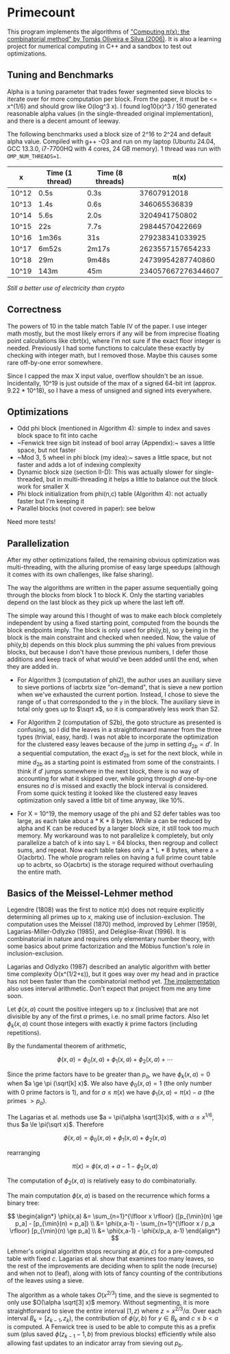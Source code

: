 # Primecount

This program implements the algorithms of
["Computing π(x): the combinatorial method" by Tomás Oliveira e Silva (2006)](https://sweet.ua.pt/tos/bib/5.4.pdf). 
It is also a learning project for numerical computing in C++ and a sandbox to test out optimizations.

## Tuning and Benchmarks

Alpha is a tuning parameter that trades fewer segmented sieve blocks to iterate over for more computation per block. From the paper, it must be <= x^(1/6) and should grow like O(log^3 x). I found log10(x)^3 / 150 generated reasonable alpha values (in the single-threaded original implementation), and there is a decent amount of leeway.

The following benchmarks used a block size of 2^16 to 2^24 and default alpha value. 
Compiled with g++ -O3 and run on my laptop (Ubuntu 24.04, GCC 13.3.0, i7-7700HQ with 4 cores, 24 GB memory).
1 thread was run with `OMP_NUM_THREADS=1`.

| x     | Time (1 thread) | Time (8 threads) | π(x)               |
|-------|-----------------|------------------|--------------------|
| 10^12 | 0.5s            | 0.3s             | 37607912018        |
| 10^13 | 1.4s            | 0.6s             | 346065536839       |
| 10^14 | 5.6s            | 2.0s             | 3204941750802      |
| 10^15 | 22s             | 7.7s             | 29844570422669     |
| 10^16 | 1m36s           | 31s              | 279238341033925    |
| 10^17 | 6m52s           | 2m17s            | 2623557157654233   |
| 10^18 | 29m             | 9m48s            | 24739954287740860  |
| 10^19 | 143m            | 45m              | 234057667276344607 |

*Still a better use of electricity than crypto*

## Correctness

The powers of 10 in the table match Table IV of the paper.
I use integer math mostly, but the most likely errors if any will be from imprecise floating point calculations like cbrt(x), where I'm not sure if the exact floor integer is needed.
Previously I had some functions to calculate these exactly by checking with integer math, but I removed those.
Maybe this causes some rare off-by-one error somewhere.

Since I capped the max X input value, overflow shouldn't be an issue.
Incidentally, 10^19 is just outside of the max of a signed 64-bit int (approx. 9.22 * 10^18), so I have a mess of unsigned and signed ints everywhere.

## Optimizations

- Odd phi block (mentioned in Algorithm 4): simple to index and saves block space to fit into cache
- ~Fenwick tree sign bit instead of bool array (Appendix):~ saves a little space, but not faster
- ~Mod 3, 5 wheel in phi block (my idea):~ saves a little space, but not faster and adds a lot of indexing complexity
- Dynamic block size (section II-D): This was actually slower for single-threaded, but in multi-threading it helps a little to balance out the block work for smaller X
- Phi block initialization from phi(n,c) table (Algorithm 4): not actually faster but I'm keeping it
- Parallel blocks (not covered in paper): see below

Need more tests!

## Parallelization

After my other optimizations failed, the remaining obvious optimization was multi-threading, with the alluring promise of easy large speedups (although it comes with its own challenges, like false sharing). 

The way the algorithms are written in the paper assume sequentially going through the blocks from block 1 to block K.
Only the starting variables depend on the last block as they pick up where the last left off.

The simple way around this I thought of was to make each block completely independent by using a fixed starting point, computed from the bounds the block endpoints imply.
The block is only used for phi(y,b), so y being in the block is the main constraint and checked when needed.
Now, the value of phi(y,b) depends on this block plus summing the phi values from previous blocks, but because I don't have those previous numbers, I defer those additions and keep track of what would've been added until the end, when they are added in.

* For Algorithm 3 (computation of phi2), the author uses an auxiliary sieve to sieve portions of iacbrtx size "on-demand", that is sieve a new portion when we've exhausted the current portion.
Instead, I chose to sieve the range of `u` that corresponded to the `y` in the block.
The auxiliary sieve in total only goes up to $\sqrt x$, so it is comparatively less work than S2.

* For Algorithm 2 (computation of S2b), the goto structure as presented is confusing, so I did the leaves in a straightforward manner from the three types (trivial, easy, hard).
I was not able to incorporate the optimization for the clustered easy leaves because of the jump in setting $d_{2b} = d'$.
In a sequential computation, the exact $d_{2b}$ is set for the next block, while in mine $d_{2b}$ as a starting point is estimated from some of the constraints.
I think if $d'$ jumps somewhere in the next block, there is no way of accounting for what it skipped over, while going through $d$ one-by-one ensures no $d$ is missed and exactly the block interval is considered.
From some quick testing it looked like the clustered easy leaves optimization only saved a little bit of time anyway, like 10%.

* For X = 10^19, the memory usage of the phi and S2 defer tables was too large, as each take about a * K * 8 bytes.
While a can be reduced by alpha and K can be reduced by a larger block size, it still took too much memory.
My workaround was to not parallelize k completely, but only parallelize a batch of k into say L = 64 blocks, then regroup and collect sums, and repeat.
Now each table takes only a * L * 8 bytes, where a = O(acbrtx).
The whole program relies on having a full prime count table up to acbrtx, so O(acbrtx) is the storage required without overhauling the entire math.


## Basics of the Meissel-Lehmer method

Legendre (1808) was the first to notice $\pi(x)$ does not require explicitly determining all primes up to $x$, making use of inclusion-exclusion. The computation uses the Meissel (1870) method, improved by Lehmer (1959),
Lagarias-Miller-Odlyzko (1985), and Deléglise-Rivat (1996). 
It is combinatorial in nature and requires only elementary number theory, with some basics about prime factorization and the Möbius function's role in inclusion-exclusion. 

Lagarias and Odlyzko (1987) described an analytic algorithm with better time complexity O(x^(1/2+ε)), but it goes way over my head and in practice has not been faster than the combinatorial method yet. [The implementation](https://arxiv.org/pdf/1203.5712) also uses interval arithmetic. Don't expect that project from me any time soon.

Let $\phi(x,a)$ count the positive integers up to $x$ (inclusive) that are not divisible by any of the first $a$ primes, i.e. no small prime factors. Also let $\phi_k(x,a)$ count those integers with exactly $k$ prime factors (including repetitions).

By the fundamental theorem of arithmetic, 

$$\phi(x,a) = \phi_0(x,a) + \phi_1(x,a) + \phi_2(x,a) + \cdots$$

Since the prime factors have to be greater than $p_a$, we have $\phi_k(x,a)=0$ when $a \ge \pi (\sqrt[k] x)$. We also have $\phi_0(x,a) = 1$ (the only number with $0$ prime factors is $1$), and for $a \le \pi(x)$ we have $\phi_1(x,a) = \pi(x) - a$ (the primes $> p_a$). 

The Lagarias et al. methods use $a = \pi(\alpha \sqrt[3]x)$, with $\alpha \le x^{1/6}$, thus $a \le \pi(\sqrt x)$. Therefore 

$$\phi(x,a) = \phi_0(x,a) + \phi_1(x,a) + \phi_2(x,a)$$

rearranging

$$\pi(x) = \phi(x,a) + a - 1 - \phi_2(x,a)$$

The computation of $\phi_2(x,a)$ is relatively easy to do combinatorially. 

The main computation $\phi(x,a)$ is based on the recurrence which forms a binary tree:

$$
\begin{align*}
\phi(x,a) &= \sum_{n=1}^{\lfloor x \rfloor} ([p_{\min}(n)  \ge p_a] - [p_{\min}(n) = p_a]) \\
&= \phi(x,a-1) - \sum_{n=1}^{\lfloor x / p_a \rfloor} [p_{\min}(n) \ge p_a] \\
&= \phi(x,a-1) - \phi(x/p_a, a-1)
\end{align*} 
$$

Lehmer's original algorithm stops recursing at $\phi(x,c)$ for a pre-computed table with fixed $c$. Lagarias et al. show that  examines too many leaves, so the rest of the improvements are deciding when to split the node (recurse) and when not to (leaf), along with lots of fancy counting of the contributions of the leaves using a sieve. 

The algorithm as a whole takes $O(x^{2/3})$ time, and the sieve is segmented to only use $O(\alpha \sqrt[3] x)$ memory. Without segmenting, it is more straightforward to sieve the entire interval $[1,z)$ where $z = x^{2/3} / \alpha$. Over each interval $B_k = [z_{k-1},z_k)$, the contribution of $\phi(y,b)$ for $y \in B_k$ and $c \le b < a$ is computed. A Fenwick tree is used to be able to compute this as a prefix sum (plus saved $\phi(z_{k-1}-1,b)$ from previous blocks) efficiently while also allowing fast updates to an indicator array from sieving out $p_b$.

